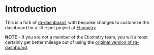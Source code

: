 Introduction
============

This is a fork of [rq-dashboard](https://github.com/Parallels/rq-dashboard), with bespoke changes to customize the dashboard for a little pet project at [Etiometry](https://www.etiometry.com/).

**NOTE** - If you are not a member of the Etiometry team, you will almost certainly get better mileage out of using the [original version of rq-dashboard](https://github.com/Parallels/rq-dashboard).
